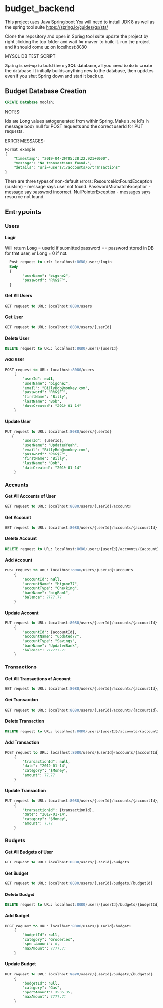 # budget_backend

This project uses Java Spring boot
You will need to install JDK 8 as well as the spring tool suite
<https://spring.io/guides/gs/sts/>

Clone the repository and open in Spring tool suite update the project by right clicking the top folder and wait for maven to build it.
run the project and it should come up on localhost:8080

MYSQL DB TEST SCRIPT

Spring is set-up to build the mySQL database, all you need to do is create the database. It initially builds anything new to the database, then updates even if you shut Spring down and start it back up.

## Budget Database Creation

```sql
CREATE Database moolah;
```

NOTES:

Ids are Long values autogenerated from within Spring.
Make sure Id's in message body null for POST requests and the correct userId for PUT requests.

ERROR MESSAGES:

```sql
Format example
{
    "timestamp": "2019-04-20T05:28:22.921+0000",
    "message": "No transactions found.",
    "details": "uri=/users/1/accounts/6/transactions"
}
```

  There are three types of non-default errors:
    ResourceNotFoundException (custom) - message says user not found. 
    PasswordMismatchException - message say password incorrect.
    NullPointerException - messages says resource not found.

## Entrypoints

### Users

#### Login

Will return Long = userId if submitted password == password stored in DB for that user, or Long = 0 if not. 

```sql
  Post request to url: localhost:8080/users/login
  Body
  {
        "userName": "bigone2",
        "password": "R%&$F^",
  }
```

#### Get All Users

```sql
GET request to URL: localhost:8080/users
```

#### Get User

```sql
GET request to URL: localhost:8080/users/{userId}
```

#### Delete User

```sql
DELETE request to URL: localhost:8080/users/{userId}
```

#### Add User

```sql
POST request to URL: localhost:8080/users
    {
        "userId": null,
        "userName": "bigone2",
        "email": "BillyBob@monkey.com",
        "password": "R%&$F^",
        "firstName": "Billy",
        "lastName": "Bob",
        "dateCreated": "2019-01-14"
    }
```

#### Update User

```sql
PUT request to URL: localhost:8080/users/{userId}
   {
        "userId": {userId},
        "userName": "UpdatedYeah",
        "email": "BillyBob@monkey.com",
        "password": "R%&$F^",
        "firstName": "Billy",
        "lastName": "Bob",
        "dateCreated": "2019-01-14"
    }
```

### Accounts

#### Get All Accounts of User

```sql
GET request to URL: localhost:8080/users/{userId}/accounts
```

#### Get Account

```sql
GET request to URL: localhost:8080/users/{userId}/accounts/{accountId}
```

#### Delete Account

```sql
DELETE request to URL: localhost:8080/users/{userId}/accounts/{accountId}
```

#### Add Account

```sql
POST request to URL: localhost:8080/users/{userId}/accounts
    {
        "accountId": null,
        "accountName": "bigone77",
        "accountType": "Checking",
        "bankName": "bigBank",
        "balance": 7777.77
    }  
```

#### Update Account

```sql
PUT request to URL: localhost:8080/users/{userId}/accounts/{accountId}
    {
        "accountId": {accountId},
        "accountName": "updated77",
        "accountType": "Savings",
        "bankName": "UpdatedBank",
        "balance": 777777.77
    }
```

### Transactions

#### Get All Transactions of Account

```sql
GET request to URL: localhost:8080/users/{userId}/accounts/{accountId}/transactions
```

#### Get Transaction

```sql
GET request to URL: localhost:8080/users/{userId}/accounts/{accountId}/transactions/{transactionId}
```

#### Delete Transaction

```sql
DELETE request to URL: localhost:8080/users/{userId}/accounts/{accountId}/transactions/{transactionId}
```

#### Add Transaction

```sql
POST request to URL: localhost:8080/users/{userId}/accounts/{accountId}/transactions
    {
        "transactionId": null,
        "date": "2019-01-14",
        "category": "$Money",
        "amount": 77.77
    }
```

#### Update Transaction

```sql
PUT request to URL: localhost:8080/users/{userId}/accounts/{accountId}/transactions/{transactionId}
    {
        "transactionId": {transactionId},
        "date": "2019-01-14",
        "category": "$Money",
        "amount": 7.77
    }
```

### Budgets

#### Get All Budgets of User

```sql
GET request to URL: localhost:8080/users/{userId}/budgets
```

#### Get Budget

```sql
GET request to URL: localhost:8080/users/{userId}/budgets/{budgetId}
```

#### Delete Budget

```sql
DELETE request to URL: localhost:8080/users/{userId}/budgets/{budgetId}
```

#### Add Budget

```sql
POST request to URL: localhost:8080/users/{userId}/budgets
    {
        "budgetId": null,
        "category": "Groceries",
        "spentAmount": 0,
        "maxAmount": 7777.77
    }
```

#### Update Budget

```sql
PUT request to URL: localhost:8080/users/{userId}/budgets/{budgetId}
    {
        "budgetId": null,
        "category": "Gas",
        "spentAmount": 3535.35,
        "maxAmount": 7777.77
    }
```

